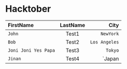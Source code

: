 # Hacktober

| FirstName     | LastName      | City  |
| :------------ |   :---:       | --------: |
| `John`        | Test1         | `NewYork`   |
| `Bob`         | Test2         | `Los Angeles`   |
| `Joni Joni Yes Papa`     | Test3         | `Tokyo`   |
| `Jinan`       | Test4         | `Japan |
